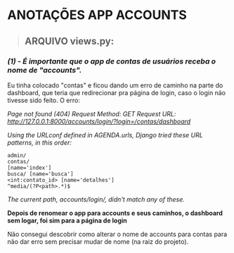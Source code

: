  # ANOTAÇÕES APP ACCOUNTS  

 
> ## **ARQUIVO views.py:** 

### _**(1) - É importante que o app de contas de usuários receba o nome de "accounts".**_
Eu tinha colocado "contas" e ficou dando um erro de caminho na parte do dashboard, que teria que redirecionar pra página de login, caso o login não tivesse sido feito.
O erro:


_Page not found (404)_
_Request Method: 	GET_
_Request URL: 	http://127.0.0.1:8000/accounts/login/?login=/contas/dashboard_

_Using the URLconf defined in AGENDA.urls, Django tried these URL patterns, in this order:_

    admin/
    contas/
    [name='index']
    busca/ [name='busca']
    <int:contato_id> [name='detalhes']
    ^media/(?P<path>.*)$

_The current path, accounts/login/, didn't match any of these._

**Depois de renomear o app para accounts e seus caminhos, o dashboard sem logar, foi sim para a página de login**

Não consegui descobrir como alterar o nome de accounts para contas para não dar erro sem precisar mudar de nome (na raiz do projeto).
